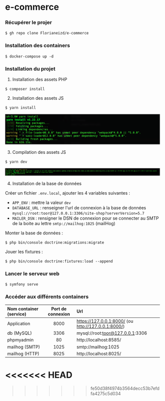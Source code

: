 # e-commerce

### Récupérer le projer

```
$ gh repo clone Florianeizd/e-commerce
```

### Installation des containers 

```
$ docker-compose up -d
```

### Installation du projet

1. Installation des assets PHP

```
$ composer install
```

2. Installation des assets JS 

```
$ yarn install
```
![Yarn install](doc/yarn-install.png)

3. Compilation des assets JS 

```
$ yarn dev
```
![Yarn dev](doc/yarn-dev.png)

4. Installation de la base de données 

Créer un fichier `.env.local`, ajouter les 4 variables suivantes :

- `APP_ENV` : mettre la valeur `dev`
- `DATABASE_URL` : renseigner l'url de connexion à la base de données `mysql://root:toor@127.0.0.1:3306/site-shop?serverVersion=5.7`
- `MAILER_DSN` : rensigner le DSN de connexion pour se connecter au SMTP de la boite au lettre `smtp://mailhog:1025` (mailHog)

Monter la base de données :

```
$ php bin/console doctrine:migrations:migrate
```

Jouer les fixtures : 

```
$ php bin/console doctrine:fixtures:load --append
```

### Lancer le serveur web

```
$ symfony serve
```

### Accéder aux différents containers

| Nom container (service) | Port de connexion | Url                                                 |
|:------------------------|:-----------------:|:----------------------------------------------------|
| Application             |       8000        | https://127.0.0.1:8000/ (ou http://127.0.0.1:8000/) |
| db (MySQL)              |       3306        | mysql://root:toor@127.0.0.1:3306                    |
| phpmyadmin              |        80         | http://localhost:8585/                              |
| mailhog (SMTP)          |       1025        | smtp://mailhog:1025                                 |
| mailhog (HTTP)          |       8025        | http://localhost:8025/                              |
<<<<<<< HEAD
=======
 
>>>>>>> fe50d38f4974b3564decc53b7efdfa4275c5d034
